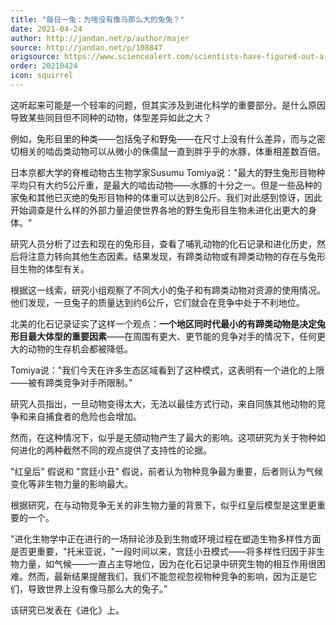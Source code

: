 ```yaml
---
title: "每日一兔：为啥没有像马那么大的兔兔？"
date: 2021-04-24
author: http://jandan.net/p/author/majer
source: http://jandan.net/p/108847
origsource: https://www.sciencealert.com/scientists-have-figured-out-a-reason-why-we-don-t-have-horse-sized-rabbits
order: 20210424
icon: squirrel
---
```


这听起来可能是一个轻率的问题，但其实涉及到进化科学的重要部分。是什么原因导致某些同目但不同种的动物，体型差异如此之大？

例如，兔形目里的种类——包括兔子和野兔——在尺寸上没有什么差异，而与之密切相关的啮齿类动物可以从微小的侏儒鼠一直到胖乎乎的水豚，体重相差数百倍。

日本京都大学的脊椎动物古生物学家Susumu Tomiya说："最大的野生兔形目物种平均只有大约5公斤重，是最大的啮齿动物——水豚的十分之一。但是一些品种的家兔和其他已灭绝的兔形目物种的体重可以达到8公斤。我们对此感到惊讶，因此开始调查是什么样的外部力量迫使世界各地的野生兔形目生物未进化出更大的身体。"

研究人员分析了过去和现在的兔形目，查看了哺乳动物的化石记录和进化历史，然后将注意力转向其他生态因素。结果发现，有蹄类动物或有蹄类动物的存在与兔形目生物的体型有关。

根据这一线索，研究小组观察了不同大小的兔子和有蹄类动物对资源的使用情况。他们发现，一旦兔子的质量达到约6公斤，它们就会在竞争中处于不利地位。

北美的化石记录证实了这样一个观点：**一个地区同时代最小的有蹄类动物是决定兔形目最大体型的重要因素**——在周围有更大、更节能的竞争对手的情况下，任何更大的动物的生存机会都被降低。

Tomiya说："我们今天在许多生态区域看到了这种模式，这表明有一个进化的上限——被有蹄类竞争对手所限制。”

研究人员指出，一旦动物变得太大，无法以最佳方式行动，来自同族其他动物的竞争和来自捕食者的危险也会增加。

然而，在这种情况下，似乎是无颌动物产生了最大的影响。这项研究为关于物种如何进化的两种截然不同的观点提供了支持性的论据。

"红皇后" 假说和 "宫廷小丑" 假说，前者认为物种竞争最为重要，后者则认为气候变化等非生物力量的影响最大。

根据研究，在与动物竞争无关的非生物力量的背景下，似乎红皇后模型是这里更重要的一个。

"进化生物学中正在进行的一场辩论涉及到生物或环境过程在塑造生物多样性方面是否更重要，"托米亚说，"一段时间以来，宫廷小丑模式——将多样性归因于非生物力量，如气候——一直占主导地位，因为在化石记录中研究生物的相互作用很困难。然而，最新结果提醒我们，我们不能忽视忽视物种竞争的影响，因为正是它们，导致世界上没有像马那么大的兔子。”

该研究已发表在《进化》上。